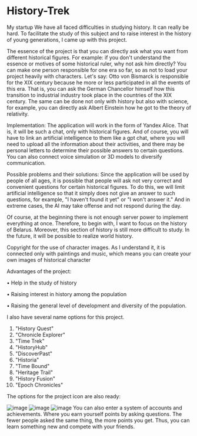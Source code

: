 # History-Trek
My startup
We have all faced difficulties in studying history. It can really be hard.
To facilitate the study of this subject and to raise interest in the history of young generations, I came up with this project. 


The essence of the project is that you can directly ask what you want from different historical figures. For example: if you don't understand the essence or motives of some historical ruler, why not ask him directly? You can make one person responsible for one era so far, so as not to load your project heavily with characters. Let's say: Otto von Bismarck is responsible for the XIX century because he more or less participated in all the events of this era. That is, you can ask the German Chancellor himself how this transition to industrial industry took place in the countries of the XIX century. The same can be done not only with history but also with science, for example, you can directly ask Albert Einstein how he got to the theory of relativity.


Implementation:
The application will work in the form of Yandex Alice. That is, it will be such a chat, only with historical figures. And of course, you will have to link an artificial intelligence to them like a gpt chat, where you will need to upload all the information about their activities, and there may be personal letters to determine their possible answers to certain questions. You can also connect voice simulation or 3D models to diversify communication. 


Possible problems and their solutions:
Since the application will be used by people of all ages, it is possible that people will ask not very correct and convenient questions for certain historical figures. To do this, we will limit artificial intelligence so that it simply does not give an answer to such questions, for example, "I haven't found it yet" or "I won't answer it." And in extreme cases, the AI may take offense and not respond during the day.


Of course, at the beginning there is not enough server power to implement everything at once. Therefore, to begin with, I want to focus on the history of Belarus. Moreover, this section of history is still more difficult to study. In the future, it will be possible to realize world history.


Copyright for the use of character images. As I understand it, it is connected only with paintings and music, which means you can create your own images of historical character


Advantages of the project: 

• Help in the study of history

• Raising interest in history among the population 

• Raising the general level of development and diversity of the population. 

I also have several name options for this project.
1. "History Quest"
2. "Chronicle Explorer"
3. "Time Trek"
4. "HistoryHub"
5. "DiscoverPast"
6. "Historia"
7. "Time Bound"
8. "Heritage Trail"
9. "History Fusion"
10. "Epoch Chronicles"
    
The options for the project icon are also ready:

![image](https://github.com/etonegrib/History-Trek/assets/145133698/68756deb-deec-4089-8103-c0f745e597d8)
![image](https://github.com/etonegrib/History-Trek/assets/145133698/86ef902d-9c3c-4954-879d-f0e4b08835aa)
![image](https://github.com/etonegrib/History-Trek/assets/145133698/2642520e-6fde-4e15-8e37-d1815d98661f)
You can also enter a system of accounts and achievements. Where you earn yourself points by asking questions. The fewer people asked the same thing, the more points you get. Thus, you can learn something new and compete with your friends.
